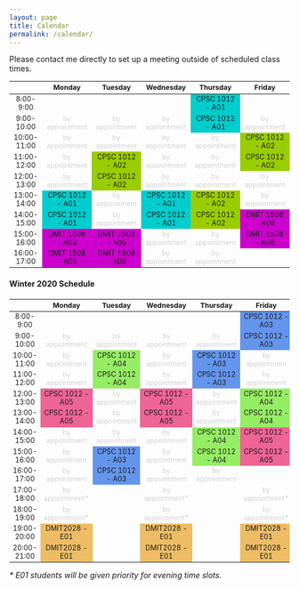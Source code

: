 ```yaml
---
layout: page
title: Calendar
permalink: /calendar/
---
```


Please contact me directly to set up a meeting outside of scheduled class times.

 <table style="font-size: 12.4px; text-align:center">
  <thead>
    <tr>
      <th></th>
      <th>Monday</th>
      <th>Tuesday</th>
      <th>Wednesday</th>
      <th>Thursday</th>
      <th>Friday</th>
    </tr>
  </thead>
  <tbody>
    <tr>
      <td style="text-align:center">8:00-9:00</td>
      <td></td>
      <td></td>
      <td></td>
      <td style="background-color:#00cdcd">CPSC 1012 - A01</td>
      <td></td>
    </tr>
    <tr>
      <td style="text-align:center">9:00-10:00</td>
      <td style="color:#d3d3d3">by appointment</td>
      <td style="color:#d3d3d3">by appointment</td>
      <td style="color:#d3d3d3">by appointment</td>
      <td style="background-color:#00cdcd">CPSC 1012 - A01</td>
      <td style="color:#d3d3d3">by appointment</td>
    </tr>
    <tr>
      <td style="text-align:center">10:00-11:00</td>
      <td style="color:#d3d3d3">by appointment</td>
      <td style="color:#d3d3d3">by appointment</td>
      <td style="color:#d3d3d3">by appointment</td>
      <td style="color:#d3d3d3">by appointment</td>
      <td style="background-color:#9acd00">CPSC 1012 - A02</td>
    </tr>
    <tr>
      <td style="text-align:center">11:00-12:00</td>
      <td style="color:#d3d3d3">by appointment</td>
      <td style="background-color:#9acd00">CPSC 1012 - A02</td>
      <td style="color:#d3d3d3">by appointment</td>
      <td style="color:#d3d3d3">by appointment</td>
      <td style="background-color:#9acd00">CPSC 1012 - A02</td>
    </tr>
    <tr>
      <td style="text-align:center">12:00-13:00</td>
      <td style="color:#d3d3d3">by appointment</td>
      <td style="background-color:#9acd00">CPSC 1012 - A02</td>
      <td style="color:#d3d3d3">by appointment</td>
      <td style="color:#d3d3d3">by appointment</td>
      <td style="color:#d3d3d3">by appointment</td>
    </tr>
    <tr>
      <td style="text-align:center">13:00-14:00</td>
      <td style="background-color:#00cdcd">CPSC 1012 - A01</td>
      <td style="color:#d3d3d3">by appointment</td>
      <td style="background-color:#00cdcd">CPSC 1012 - A01</td>
      <td style="background-color:#9acd00">CPSC 1012 - A02</td>
      <td style="color:#d3d3d3">by appointment</td>
    </tr>
    <tr>
      <td style="text-align:center">14:00-15:00</td>
      <td style="background-color:#00cdcd">CPSC 1012 - A01</td>
      <td style="color:#d3d3d3">by appointment</td>
      <td style="background-color:#00cdcd">CPSC 1012 - A01</td>
      <td style="background-color:#9acd00">CPSC 1012 - A02</td>
      <td style="background-color:#cd00cd">DMIT 1508 - A06</td>
    </tr>
    <tr>
      <td style="text-align:center">15:00-16:00</td>
      <td style="background-color:#cd00cd">DMIT 1508 - A06</td>
      <td style="background-color:#cd00cd">DMIT 1508 - A06</td>
      <td style="color:#d3d3d3">by appointment</td>
      <td style="color:#d3d3d3">by appointment</td>
      <td style="background-color:#cd00cd">DMIT 1508 - A06</td>
    </tr>
    <tr>
      <td style="text-align:center">16:00-17:00</td>
      <td style="background-color:#cd00cd">DMIT 1508 - A06</td>
      <td style="background-color:#cd00cd">DMIT 1508 - A06</td>
      <td style="color:#d3d3d3">by appointment</td>
      <td style="color:#d3d3d3">by appointment</td>
      <td></td>
    </tr>
  </tbody>
</table>
</html>

#### Winter 2020 Schedule

<html>
 <table style="font-size: 12.4px; text-align:center">
  <thead>
    <tr>
      <th></th>
      <th>Monday</th>
      <th>Tuesday</th>
      <th>Wednesday</th>
      <th>Thursday</th>
      <th>Friday</th>
    </tr>
  </thead>
  <tbody>
    <tr>
      <td style="text-align:center">8:00-9:00</td>
      <td></td>
      <td></td>
      <td></td>
      <td></td>
      <td style="background-color:#6495ed">CPSC 1012 - A03</td>
    </tr>
    <tr>
      <td style="text-align:center">9:00-10:00</td>
      <td style="color:#d3d3d3">by appointment</td>
      <td style="color:#d3d3d3">by appointment</td>
      <td style="color:#d3d3d3">by appointment</td>
      <td style="color:#d3d3d3">by appointment</td>
      <td style="background-color:#6495ed">CPSC 1012 - A03</td>
    </tr>
    <tr>
      <td style="text-align:center">10:00-11:00</td>
      <td style="color:#d3d3d3">by appointment</td>
      <td style="background-color:#95ed64">CPSC 1012 - A04</td>
      <td style="color:#d3d3d3">by appointment</td>
      <td style="background-color:#6495ed">CPSC 1012 - A03</td>
      <td style="color:#d3d3d3">by appointment</td>
    </tr>
    <tr>
      <td style="text-align:center">11:00-12:00</td>
      <td style="color:#d3d3d3">by appointment</td>
      <td style="background-color:#95ed64">CPSC 1012 - A04</td>
      <td style="color:#d3d3d3">by appointment</td>
      <td style="background-color:#6495ed">CPSC 1012 - A03</td>
      <td style="color:#d3d3d3">by appointment</td>
    </tr>
    <tr>
      <td style="text-align:center">12:00-13:00</td>
      <td style="background-color:#ed6495">CPSC 1012 - A05</td>
      <td style="color:#d3d3d3">by appointment</td>
      <td style="background-color:#ed6495">CPSC 1012 - A05</td>
      <td style="color:#d3d3d3">by appointment</td>
      <td style="background-color:#95ed64">CPSC 1012 - A04</td>
    </tr>
    <tr>
      <td style="text-align:center">13:00-14:00</td>
      <td style="background-color:#ed6495">CPSC 1012 - A05</td>
      <td style="color:#d3d3d3">by appointment</td>
      <td style="background-color:#ed6495">CPSC 1012 - A05</td>
      <td style="color:#d3d3d3">by appointment</td>
      <td style="background-color:#95ed64">CPSC 1012 - A04</td>
    </tr>
    <tr>
      <td style="text-align:center">14:00-15:00</td>
      <td style="color:#d3d3d3">by appointment</td>
      <td style="color:#d3d3d3">by appointment</td>
      <td style="color:#d3d3d3">by appointment</td>
      <td style="background-color:#95ed64">CPSC 1012 - A04</td>
      <td style="background-color:#ed6495">CPSC 1012 - A05</td>
    </tr>
    <tr>
      <td style="text-align:center">15:00-16:00</td>
      <td style="color:#d3d3d3">by appointment</td>
      <td style="background-color:#6495ed">CPSC 1012 - A03</td>
      <td style="color:#d3d3d3">by appointment</td>
      <td style="background-color:#95ed64">CPSC 1012 - A04</td>
      <td style="background-color:#ed6495">CPSC 1012 - A05</td>
    </tr>
    <tr>
      <td style="text-align:center">16:00-17:00</td>
      <td style="color:#d3d3d3">by appointment</td>
      <td style="background-color:#6495ed">CPSC 1012 - A03</td>
      <td style="color:#d3d3d3">by appointment</td>
      <td style="color:#d3d3d3">by appointment</td>
      <td></td>
    </tr>
    <tr>
      <td style="text-align:center">17:00-18:00</td>
      <td style="color:#d3d3d3">by appointment*</td>
      <td></td>
      <td style="color:#d3d3d3">by appointment*</td>
      <td></td>
      <td style="color:#d3d3d3">by appointment*</td>
    </tr>
    <tr>
      <td style="text-align:center">18:00-19:00</td>
      <td style="color:#d3d3d3">by appointment*</td>
      <td></td>
      <td style="color:#d3d3d3">by appointment*</td>
      <td></td>
      <td style="color:#d3d3d3">by appointment*</td>
    </tr>
    <tr>
      <td style="text-align:center">19:00-20:00</td>
      <td style="background-color:#edbc64">DMIT2028 - E01</td>
      <td></td>
      <td style="background-color:#edbc64">DMIT2028 - E01</td>
      <td></td>
      <td style="background-color:#edbc64">DMIT2028 - E01</td>
    </tr>
    <tr>
      <td style="text-align:center">20:00-21:00</td>
      <td style="background-color:#edbc64">DMIT2028 - E01</td>
      <td></td>
      <td style="background-color:#edbc64">DMIT2028 - E01</td>
      <td></td>
      <td style="background-color:#edbc64">DMIT2028 - E01</td>
    </tr>
  </tbody>
</table>
</html>

*\* E01 students will be given priority for evening time slots.*
